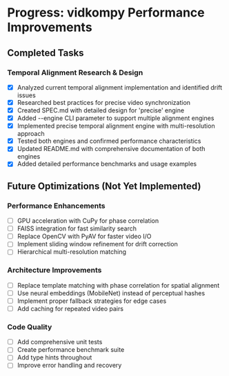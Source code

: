# Progress: vidkompy Performance Improvements

## Completed Tasks

### Temporal Alignment Research & Design
- [x] Analyzed current temporal alignment implementation and identified drift issues
- [x] Researched best practices for precise video synchronization
- [x] Created SPEC.md with detailed design for 'precise' engine
- [x] Added --engine CLI parameter to support multiple alignment engines
- [x] Implemented precise temporal alignment engine with multi-resolution approach
- [x] Tested both engines and confirmed performance characteristics
- [x] Updated README.md with comprehensive documentation of both engines
- [x] Added detailed performance benchmarks and usage examples

## Future Optimizations (Not Yet Implemented)

### Performance Enhancements
- [ ] GPU acceleration with CuPy for phase correlation
- [ ] FAISS integration for fast similarity search
- [ ] Replace OpenCV with PyAV for faster video I/O
- [ ] Implement sliding window refinement for drift correction
- [ ] Hierarchical multi-resolution matching

### Architecture Improvements  
- [ ] Replace template matching with phase correlation for spatial alignment
- [ ] Use neural embeddings (MobileNet) instead of perceptual hashes
- [ ] Implement proper fallback strategies for edge cases
- [ ] Add caching for repeated video pairs

### Code Quality
- [ ] Add comprehensive unit tests
- [ ] Create performance benchmark suite
- [ ] Add type hints throughout
- [ ] Improve error handling and recovery